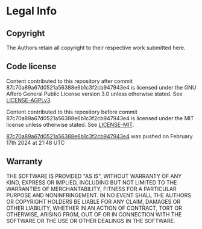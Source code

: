 ﻿# Legal Info

## Copyright

The Authors retain all copyright to their respective work submitted here.

## Code license

Content contributed to this repository after commit 87c70a89a67d0521a56388e6b1c3f2cb947943e4 is licensed under the GNU Affero General Public License version 3.0 unless otherwise stated. See [LICENSE-AGPLv3](https://github.com/Simple-Station/Einstein-Engines/blob/master/LICENSE-AGPLv3.txt).

Content contributed to this repository before commit 87c70a89a67d0521a56388e6b1c3f2cb947943e4 is licensed under the MIT license unless otherwise stated. See [LICENSE-MIT](https://github.com/Simple-Station/Einstein-Engines/blob/master/LICENSE-MIT.txt).

[87c70a89a67d0521a56388e6b1c3f2cb947943e4](https://github.com/Simple-Station/Einstein-Engines/commit/87c70a89a67d0521a56388e6b1c3f2cb947943e4) was pushed on February 17th 2024 at 21:48 UTC

## Warranty

THE SOFTWARE IS PROVIDED "AS IS", WITHOUT WARRANTY OF ANY KIND, EXPRESS OR
IMPLIED, INCLUDING BUT NOT LIMITED TO THE WARRANTIES OF MERCHANTABILITY, FITNESS
FOR A PARTICULAR PURPOSE AND NONINFRINGEMENT. IN NO EVENT SHALL THE AUTHORS OR
COPYRIGHT HOLDERS BE LIABLE FOR ANY CLAIM, DAMAGES OR OTHER LIABILITY, WHETHER
IN AN ACTION OF CONTRACT, TORT OR OTHERWISE, ARISING FROM, OUT OF OR IN
CONNECTION WITH THE SOFTWARE OR THE USE OR OTHER DEALINGS IN THE SOFTWARE.
